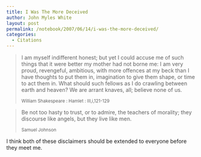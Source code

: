 ```yaml
---
title: I Was The More Deceived
author: John Myles White
layout: post
permalink: /notebook/2007/06/14/i-was-the-more-deceived/
categories:
  - Citations
---
```


<blockquote>
<p>I am myself indifferent honest; but yet I could accuse me of such things that it were better my mother had not borne me: I am very proud, revengeful, ambitious, with more offences at my beck than I have thoughts to put them in, imagination to give them shape, or time to act them in. What should such fellows as I do crawling between earth and heaven? We are arrant knaves, all; believe none of us.</p>

<small>William Shakespeare : Hamlet : III,i,121-129</small>
</blockquote>

<blockquote>
<p>Be not too hasty to trust, or to admire, the teachers of morality; they discourse like angels, but they live like men.</p>

<small>Samuel Johnson</small>
</blockquote>

I think both of these disclaimers should be extended to everyone before they meet me.

